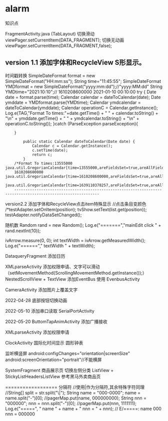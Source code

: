 # alarm
知识点

FragmentActivity.java  (TabLayout)
   切换滑动
   viewPager.setCurrentItem(DATA_FRAGMENT);
   切换无动画
   viewPager.setCurrentItem(DATA_FRAGMENT,false);


version 1.1
添加字体和RecycleView S形显示。
---------------------------------------------------------------------------------------------------------------
时间戳转换
 SimpleDateFormat format =  new SimpleDateFormat("HH:mm:ss");
        String time="11:45:55";
        SimpleDateFormat YMDformat =  new SimpleDateFormat("yyyy:mm:dd");//"yyyy:MM:dd"
        String YMDtime="2021:10:10";// 1610208600000  2021-01-10 00:10:00
        try {
            Date date = format.parse(time);
            Calendar calendar = dateToCalendar(date);
            Date ymddate = YMDformat.parse(YMDtime);
            Calendar ymdcalendar = dateToCalendar(ymddate);
            Calendar operationC = Calendar.getInstance();
            Log.e(TAG,"Format To times:"+date.getTime() + "  " + calendar.toString() + "\n"
                    + ymddate.getTime() + "  " + ymdcalendar.toString() + "\n"
            + operationC.toString());
        }catch (ParseException parseException){

        }

            public static Calendar dateToCalendar(Date date) {
                Calendar c = Calendar.getInstance();
                c.setTime(date);
                return c;
            }
        /*Format To times:13555000  java.util.GregorianCalendar[time=13555000,areFieldsSet=true,areAllFieldsSet=true,lenient=true,zone=libcore.util.ZoneInfo[id="Asia/Shanghai",mRawOffset=28800000,mEarliestRawOffset=28800000,mUseDst=false,mDstSavings=0,transitions=16],firstDayOfWeek=1,minimalDaysInFirstWeek=1,ERA=1,YEAR=1970,MONTH=0,WEEK_OF_YEAR=1,WEEK_OF_MONTH=1,DAY_OF_MONTH=1,DAY_OF_YEAR=1,DAY_OF_WEEK=5,DAY_OF_WEEK_IN_MONTH=1,AM_PM=0,HOUR=11,HOUR_OF_DAY=11,MINUTE=45,SECOND=55,MILLISECOND=0,ZONE_OFFSET=28800000,DST_OFFSET=0]
        1610208600000  java.util.GregorianCalendar[time=1610208600000,areFieldsSet=true,areAllFieldsSet=true,lenient=true,zone=libcore.util.ZoneInfo[id="Asia/Shanghai",mRawOffset=28800000,mEarliestRawOffset=28800000,mUseDst=false,mDstSavings=0,transitions=16],firstDayOfWeek=1,minimalDaysInFirstWeek=1,ERA=1,YEAR=2021,MONTH=0,WEEK_OF_YEAR=3,WEEK_OF_MONTH=3,DAY_OF_MONTH=10,DAY_OF_YEAR=10,DAY_OF_WEEK=1,DAY_OF_WEEK_IN_MONTH=2,AM_PM=0,HOUR=0,HOUR_OF_DAY=0,MINUTE=10,SECOND=0,MILLISECOND=0,ZONE_OFFSET=28800000,DST_OFFSET=0]
        java.util.GregorianCalendar[time=1639110378257,areFieldsSet=true,areAllFieldsSet=true,lenient=true,zone=libcore.util.ZoneInfo[id="Asia/Shanghai",mRawOffset=28800000,mEarliestRawOffset=28800000,mUseDst=false,mDstSavings=0,transitions=16],firstDayOfWeek=1,minimalDaysInFirstWeek=1,ERA=1,YEAR=2021,MONTH=11,WEEK_OF_YEAR=50,WEEK_OF_MONTH=2,DAY_OF_MONTH=10,DAY_OF_YEAR=344,DAY_OF_WEEK=6,DAY_OF_WEEK_IN_MONTH=2,AM_PM=1,HOUR=0,HOUR_OF_DAY=12,MINUTE=26,SECOND=18,MILLISECOND=257,ZONE_OFFSET=28800000,DST_OFFSET=0]*/
        ------------------------------------------------------------------------------------------------------------

version2.2
添加字体和RecycleView点击item特殊显示
//点击条目变颜色
/*testAdapter.setOnItem(position);
tvShow.setText(list.get(position));
testAdapter.notifyDataSetChanged();

随机数
Random rand = new Random();
Log.e("=======","mainEdit click " + rand.nextInt(10));

ivArrow.measure(0, 0);
int textWidth = ivArrow.getMeasuredWidth();
Log.e("======"," textWidth " + textWidth);


DataqueryFragment 添加日历

XMLparseActivity 添加权限申请、文字可以滑动（setMovementMethod(ScrollingMovementMethod.getInstance());）
NestedScrollView + TextView
添加EventBus 使用 EvenbusActivity


CameraActivity  添加图片上覆盖文字

2022-04-28
底部按钮切换动画

2022-05-10 添加串口读取
SerialPortActivity

2022-05-20
ButtomTapAnimActivity  添加广播接收

XMLparseActivity 添加权限申请

ClockActivity 国际化时间显示 圆形钟表

监听横竖屏
android:configChanges="orientation|screenSize"
 android:screenOrientation="portrait"//不能横屏

 SystemFragment 商品展示页 切换左侧分类 ListView + StickyListHeadersListView 参考黑马外卖商品页


 ================== 分隔符
     //使用|作为分隔符,其余特殊字符同理
         //String[] split = str.split("\\|");
         String name = "000-0000";
         name = name.split("-")[0];
         //pagerMap.put(name, 000000000);
         String nnn = "000000";
         nnn = nnn.split("-")[0];
         //pagerMap.put(nnn, 1111111);
         Log.e("=====", " name " + name + " nnn = " + nnn);
         // E/=====:  name 000 nnn = 000000